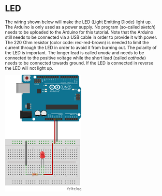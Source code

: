 # LED

The wiring shown below will make the LED (Light Emitting Diode) light up. The Arduino is only used as
a power supply. No program (so-called _sketch_) needs to be uploaded to the Arduino for this tutorial.
Note that the Arduino still needs to be connected via a USB cable in order to provide it with power.
The 220 Ohm resistor (color code: red-red-brown) is needed to limit the current
through the LED in order to avoid it from burning out. The polarity of the LED is important. The longer
lead is called *anode* and needs to be connected to the positive voltage while the short lead
(called *cathode*) needs to be connected towards ground. If the LED is connected in reverse the LED
will not light up.

<img src="doc/LEDResistor_bb.png" width="50%"/>
